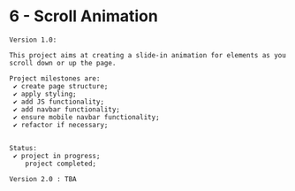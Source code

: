 # 6 - Scroll Animation

    Version 1.0:

    This project aims at creating a slide-in animation for elements as you scroll down or up the page.

    Project milestones are:
     ✔ create page structure;
     ✔ apply styling;
     ✔ add JS functionality;
     ✔ add navbar functionality;
     ✔ ensure mobile navbar functionality;
     ✔ refactor if necessary;


    Status:
     ✔ project in progress;
        project completed;

    Version 2.0 : TBA
